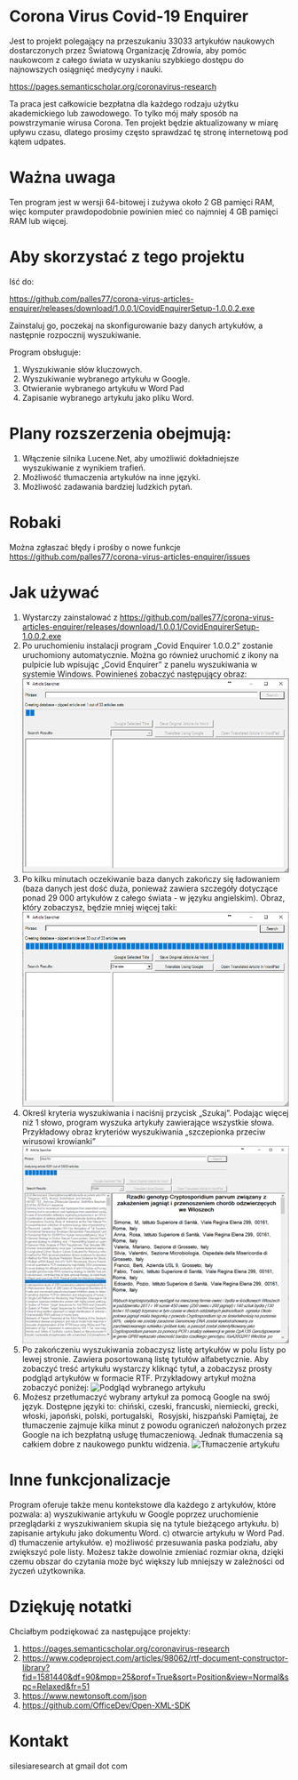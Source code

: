 # Corona Virus Covid-19 Enquirer

Jest to projekt polegający na przeszukaniu 33033 artykułów naukowych dostarczonych przez Światową Organizację Zdrowia, aby pomóc naukowcom z całego świata w uzyskaniu szybkiego dostępu do najnowszych osiągnięć medycyny i nauki.

https://pages.semanticscholar.org/coronavirus-research

Ta praca jest całkowicie bezpłatna dla każdego rodzaju użytku akademickiego lub zawodowego.
To tylko mój mały sposób na powstrzymanie wirusa Corona.
Ten projekt będzie aktualizowany w miarę upływu czasu, dlatego prosimy często sprawdzać tę stronę internetową pod kątem udpates.

# Ważna uwaga
Ten program jest w wersji 64-bitowej i zużywa około 2 GB pamięci RAM, więc komputer prawdopodobnie powinien mieć co najmniej 4 GB pamięci RAM lub więcej.

# Aby skorzystać z tego projektu
Iść do:

https://github.com/palles77/corona-virus-articles-enquirer/releases/download/1.0.0.1/CovidEnquirerSetup-1.0.0.2.exe

Zainstaluj go, poczekaj na skonfigurowanie bazy danych artykułów, a następnie rozpocznij wyszukiwanie.

Program obsługuje:
1. Wyszukiwanie słów kluczowych.
2. Wyszukiwanie wybranego artykułu w Google.
3. Otwieranie wybranego artykułu w Word Pad
4. Zapisanie wybranego artykułu jako pliku Word.

# Plany rozszerzenia obejmują:
1. Włączenie silnika Lucene.Net, aby umożliwić dokładniejsze wyszukiwanie z wynikiem trafień.
2. Możliwość tłumaczenia artykułów na inne języki.
3. Możliwość zadawania bardziej ludzkich pytań.

# Robaki
Można zgłaszać błędy i prośby o nowe funkcje
https://github.com/palles77/corona-virus-articles-enquirer/issues

# Jak używać

1. Wystarczy zainstalować z
https://github.com/palles77/corona-virus-articles-enquirer/releases/download/1.0.0.1/CovidEnquirerSetup-1.0.0.2.exe
2. Po uruchomieniu instalacji program „Covid Enquirer 1.0.0.2” zostanie uruchomiony automatycznie. Można go również uruchomić z ikony na pulpicie lub wpisując „Covid Enquirer” z panelu wyszukiwania w systemie Windows.
Powinieneś zobaczyć następujący obraz:
![Ładowanie bazy danych](https://github.com/palles77/corona-virus-articles-enquirer/blob/master/Images/CovidEnquirerStartup.png)
3. Po kilku minutach oczekiwanie baza danych zakończy się ładowaniem (baza danych jest dość duża, ponieważ zawiera szczegóły dotyczące ponad 29 000 artykułów z całego świata - w języku angielskim).
Obraz, który zobaczysz, będzie mniej więcej taki:
![Baza danych załadowana](https://github.com/palles77/corona-virus-articles-enquirer/blob/master/Images/CovidEnquirerLoaded.png)
4. Określ kryteria wyszukiwania i naciśnij przycisk „Szukaj”. Podając więcej niż 1 słowo, program wyszuka artykuły zawierające wszystkie słowa.
Przykładowy obraz kryteriów wyszukiwania „szczepionka przeciw wirusowi krowianki”
![Określanie kryteriów wyszukiwania](https://github.com/palles77/corona-virus-articles-enquirer/blob/master/Images/CovidEnquirerSearching.png)
5. Po zakończeniu wyszukiwania zobaczysz listę artykułów w polu listy po lewej stronie. Zawiera posortowaną listę tytułów alfabetycznie. Aby zobaczyć treść artykułu wystarczy kliknąć tytuł, a zobaczysz prosty podgląd artykułów w formacie RTF.
Przykładowy artykuł można zobaczyć poniżej:
![Podgląd wybranego artykułu](https://github.com/palles77/corona-virus-articles-enquirer/blob/master/Images/Images/CovidEnquirerSearchingResult.png)
6. Możesz przetłumaczyć wybrany artykuł za pomocą Google na swój język. Dostępne języki to: chiński, czeski, francuski, niemiecki, grecki, włoski, japoński, polski, portugalski,
 Rosyjski, hiszpański Pamiętaj, że tłumaczenie zajmuje kilka minut z powodu ograniczeń nałożonych przez Google na ich bezpłatną usługę tłumaczeniową. Jednak tłumaczenia są całkiem dobre z naukowego punktu widzenia.
![Tłumaczenie artykułu](https://github.com/palles77/corona-virus-articles-enquirer/blob/master/Images/Images/CovidEnquirerTranslatedInPolish.png)

# Inne funkcjonalizacje
Program oferuje także menu kontekstowe dla każdego z artykułów, które pozwala:
a) wyszukiwanie artykułu w Google poprzez uruchomienie przeglądarki z wyszukiwaniem skupia się na tytule bieżącego artykułu.
b) zapisanie artykułu jako dokumentu Word.
c) otwarcie artykułu w Word Pad.
d) tłumaczenie artykułów.
e) możliwość przesuwania paska podziału, aby zwiększyć pole listy. Możesz także dowolnie zmieniać rozmiar okna, dzięki czemu obszar do czytania może być większy lub mniejszy w zależności od życzeń użytkownika.

# Dziękuję notatki
Chciałbym podziękować za następujące projekty:
1. https://pages.semanticscholar.org/coronavirus-research
2. https://www.codeproject.com/articles/98062/rtf-document-constructor-library?fid=1581440&df=90&mpp=25&prof=True&sort=Position&view=Normal&spc=Relaxed&fr=51
3. https://www.newtonsoft.com/json
4. https://github.com/OfficeDev/Open-XML-SDK

# Kontakt
silesiaresearch at gmail dot com